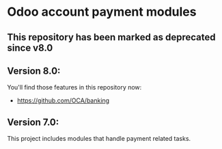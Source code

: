 Odoo account payment modules
============================

This repository has been marked as deprecated since v8.0
--------------------------------------------------------

Version 8.0:
------------
You'll find those features in this repository now:

 * https://github.com/OCA/banking

Version 7.0:
------------
This project includes modules that handle payment related tasks.
